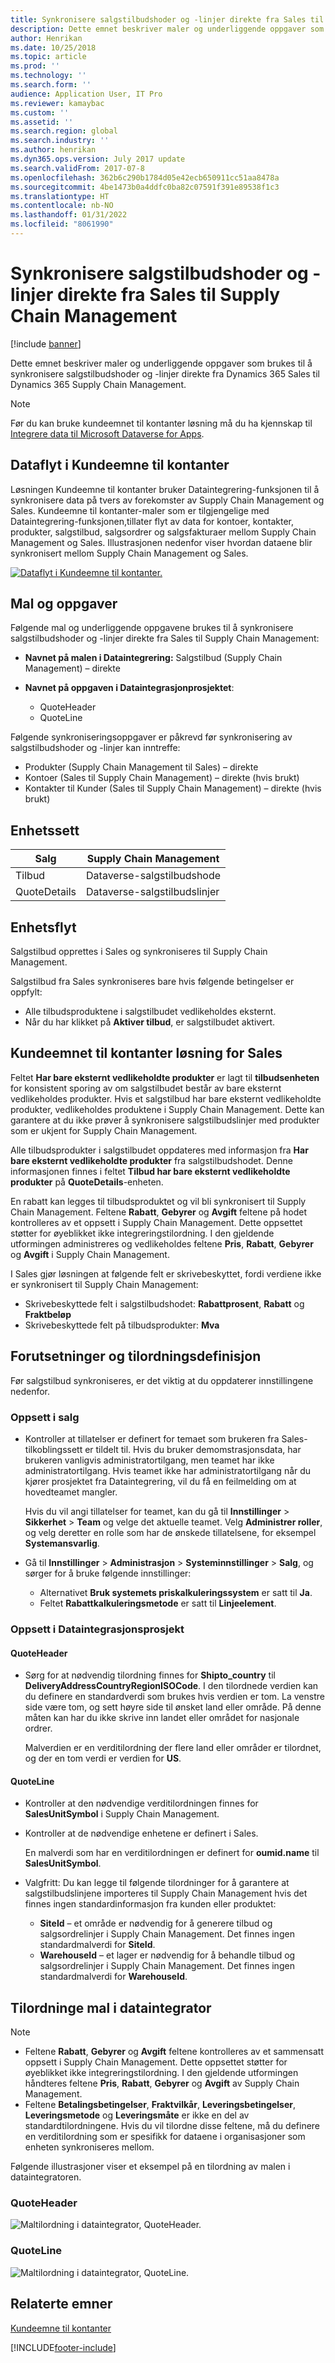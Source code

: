 ```yaml
---
title: Synkronisere salgstilbudshoder og -linjer direkte fra Sales til Supply Chain Management
description: Dette emnet beskriver maler og underliggende oppgaver som brukes til å synkronisere salgstilbudshoder og -linjer direkte fra Dynamics 365 Sales til Dynamics 365 Supply Chain Management.
author: Henrikan
ms.date: 10/25/2018
ms.topic: article
ms.prod: ''
ms.technology: ''
ms.search.form: ''
audience: Application User, IT Pro
ms.reviewer: kamaybac
ms.custom: ''
ms.assetid: ''
ms.search.region: global
ms.search.industry: ''
ms.author: henrikan
ms.dyn365.ops.version: July 2017 update
ms.search.validFrom: 2017-07-8
ms.openlocfilehash: 362b6c290b1784d05e42ecb650911cc51aa8478a
ms.sourcegitcommit: 4be1473b0a4ddfc0ba82c07591f391e89538f1c3
ms.translationtype: HT
ms.contentlocale: nb-NO
ms.lasthandoff: 01/31/2022
ms.locfileid: "8061990"
---
```

# <a name="synchronize-sales-quotation-headers-and-lines-directly-from-sales-to-supply-chain-management"></a>Synkronisere salgstilbudshoder og -linjer direkte fra Sales til Supply Chain Management

[!include [banner](../includes/banner.md)]



Dette emnet beskriver maler og underliggende oppgaver som brukes til å synkronisere salgstilbudshoder og -linjer direkte fra Dynamics 365 Sales til Dynamics 365 Supply Chain Management.

> [!NOTE]
> Før du kan bruke kundeemnet til kontanter løsning må du ha kjennskap til [Integrere data til Microsoft Dataverse for Apps](/powerapps/administrator/data-integrator).

## <a name="data-flow-in-prospect-to-cash"></a>Dataflyt i Kundeemne til kontanter

Løsningen Kundeemne til kontanter bruker Dataintegrering-funksjonen til å synkronisere data på tvers av forekomster av Supply Chain Management og Sales. Kundeemne til kontanter-maler som er tilgjengelige med Dataintegrering-funksjonen,tillater flyt av data for kontoer, kontakter, produkter, salgstilbud, salgsordrer og salgsfakturaer mellom Supply Chain Management og Sales. Illustrasjonen nedenfor viser hvordan dataene blir synkronisert mellom Supply Chain Management og Sales.

[![Dataflyt i Kundeemne til kontanter.](./media/prospect-to-cash-data-flow.png)](./media/prospect-to-cash-data-flow.png)

## <a name="template-and-tasks"></a>Mal og oppgaver

Følgende mal og underliggende oppgavene brukes til å synkronisere salgstilbudshoder og -linjer direkte fra Sales til Supply Chain Management:

- **Navnet på malen i Dataintegrering:** Salgstilbud (Supply Chain Management) – direkte
- **Navnet på oppgaven i Dataintegrasjonprosjektet**:

    - QuoteHeader
    - QuoteLine

Følgende synkroniseringsoppgaver er påkrevd før synkronisering av salgstilbudshoder og -linjer kan inntreffe:

- Produkter (Supply Chain Management til Sales) – direkte
- Kontoer (Sales til Supply Chain Management) – direkte (hvis brukt)
- Kontakter til Kunder (Sales til Supply Chain Management) – direkte (hvis brukt)

## <a name="entity-set"></a>Enhetssett

| Salg        | Supply Chain Management     |
|--------------|----------------------------|
| Tilbud       | Dataverse-salgstilbudshode |
| QuoteDetails | Dataverse-salgstilbudslinjer  |

## <a name="entity-flow"></a>Enhetsflyt

Salgstilbud opprettes i Sales og synkroniseres til Supply Chain Management.

Salgstilbud fra Sales synkroniseres bare hvis følgende betingelser er oppfylt:

- Alle tilbudsproduktene i salgstilbudet vedlikeholdes eksternt.
- Når du har klikket på **Aktiver tilbud**, er salgstilbudet aktivert.

## <a name="prospect-to-cash-solution-for-sales"></a>Kundeemnet til kontanter løsning for Sales

Feltet **Har bare eksternt vedlikeholdte produkter** er lagt til **tilbudsenheten** for konsistent sporing av om salgstilbudet består av bare eksternt vedlikeholdes produkter. Hvis et salgstilbud har bare eksternt vedlikeholdte produkter, vedlikeholdes produktene i Supply Chain Management. Dette kan garantere at du ikke prøver å synkronisere salgstilbudslinjer med produkter som er ukjent for Supply Chain Management.

Alle tilbudsprodukter i salgstilbudet oppdateres med informasjon fra **Har bare eksternt vedlikeholdte produkter** fra salgstilbudshodet. Denne informasjonen finnes i feltet **Tilbud har bare eksternt vedlikeholdte produkter** på **QuoteDetails**-enheten.

En rabatt kan legges til tilbudsproduktet og vil bli synkronisert til Supply Chain Management. Feltene **Rabatt**, **Gebyrer** og **Avgift** feltene på hodet kontrolleres av et oppsett i Supply Chain Management. Dette oppsettet støtter for øyeblikket ikke integreringstilordning. I den gjeldende utformingen administreres og vedlikeholdes feltene **Pris**, **Rabatt**, **Gebyrer** og **Avgift** i Supply Chain Management.

I Sales gjør løsningen at følgende felt er skrivebeskyttet, fordi verdiene ikke er synkronisert til Supply Chain Management:

- Skrivebeskyttede felt i salgstilbudshodet: **Rabattprosent**, **Rabatt** og **Fraktbeløp**
- Skrivebeskyttede felt på tilbudsprodukter: **Mva**

## <a name="preconditions-and-mapping-setup"></a>Forutsetninger og tilordningsdefinisjon

Før salgstilbud synkroniseres, er det viktig at du oppdaterer innstillingene nedenfor.

### <a name="setup-in-sales"></a>Oppsett i salg

- Kontroller at tillatelser er definert for temaet som brukeren fra Sales-tilkoblingssett er tildelt til. Hvis du bruker demomstrasjonsdata, har brukeren vanligvis administratortilgang, men teamet har ikke administratortilgang. Hvis teamet ikke har administratortilgang når du kjører prosjektet fra Dataintegrering, vil du få en feilmelding om at hovedteamet mangler.

    Hvis du vil angi tillatelser for teamet, kan du gå til **Innstillinger** &gt; **Sikkerhet** &gt; **Team** og velge det aktuelle teamet. Velg **Administrer roller**, og velg deretter en rolle som har de ønskede tillatelsene, for eksempel **Systemansvarlig**.

- Gå til **Innstillinger** &gt; **Administrasjon** &gt; **Systeminnstillinger** &gt; **Salg**, og sørger for å bruke følgende innstillinger:

    - Alternativet **Bruk systemets priskalkuleringssystem** er satt til **Ja**.
    - Feltet **Rabattkalkuleringsmetode** er satt til **Linjeelement**.

### <a name="setup-in-the-data-integration-project"></a>Oppsett i Dataintegrasjonsprosjekt

#### <a name="quoteheader"></a>QuoteHeader

- Sørg for at nødvendig tilordning finnes for **Shipto\_country** til **DeliveryAddressCountryRegionISOCode**. I den tilordnede verdien kan du definere en standardverdi som brukes hvis verdien er tom. La venstre side være tom, og sett høyre side til ønsket land eller område. På denne måten kan har du ikke skrive inn landet eller området for nasjonale ordrer.

    Malverdien er en verditilordning der flere land eller områder er tilordnet, og der en tom verdi er verdien for **US**.

#### <a name="quoteline"></a>QuoteLine

- Kontroller at den nødvendige verditilordningen finnes for **SalesUnitSymbol** i Supply Chain Management.
- Kontroller at de nødvendige enhetene er definert i Sales.

    En malverdi som har en verditilordningen er definert for **oumid.name** til **SalesUnitSymbol**.

- Valgfritt: Du kan legge til følgende tilordninger for å garantere at salgstilbudslinjene importeres til Supply Chain Management hvis det finnes ingen standardinformasjon fra kunden eller produktet:

    - **SiteId** – et område er nødvendig for å generere tilbud og salgsordrelinjer i Supply Chain Management. Det finnes ingen standardmalverdi for **SiteId**.
    - **WarehouseId** – et lager er nødvendig for å behandle tilbud og salgsordrelinjer i Supply Chain Management. Det finnes ingen standardmalverdi for **WarehouseId**.

## <a name="template-mapping-in-data-integrator"></a>Tilordninge mal i dataintegrator

> [!NOTE]
> - Feltene **Rabatt**, **Gebyrer** og **Avgift** feltene kontrolleres av et sammensatt oppsett i Supply Chain Management. Dette oppsettet støtter for øyeblikket ikke integreringstilordning. I den gjeldende utformingen håndteres feltene **Pris**, **Rabatt**, **Gebyrer** og **Avgift** av Supply Chain Management.
> - Feltene **Betalingsbetingelser**, **Fraktvilkår**, **Leveringsbetingelser**, **Leveringsmetode** og **Leveringsmåte** er ikke en del av standardtilordningene. Hvis du vil tilordne disse feltene, må du definere en verditilordning som er spesifikk for dataene i organisasjoner som enheten synkroniseres mellom.

Følgende illustrasjoner viser et eksempel på en tilordning av malen i dataintegratoren.

### <a name="quoteheader"></a>QuoteHeader

![Maltilordning i dataintegrator, QuoteHeader.](./media/sales-quotation-direct-template-mapping-data-integrator-1.png)

### <a name="quoteline"></a>QuoteLine

![Maltilordning i dataintegrator, QuoteLine.](./media/sales-quotation-direct-template-mapping-data-integrator-2.png)

## <a name="related-topics"></a>Relaterte emner

[Kundeemne til kontanter](prospect-to-cash.md)



[!INCLUDE[footer-include](../../includes/footer-banner.md)]